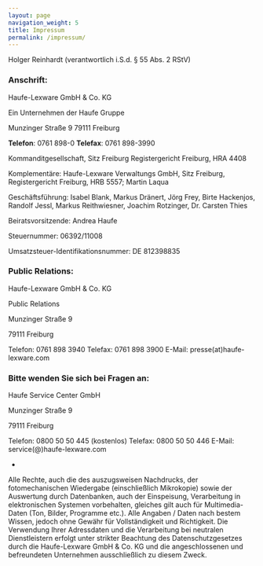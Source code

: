 ```yaml
---
layout: page
navigation_weight: 5
title: Impressum
permalink: /impressum/
---
```


Holger Reinhardt
(verantwortlich i.S.d. § 55 Abs. 2 RStV)

### Anschrift:

Haufe-Lexware GmbH & Co. KG

Ein Unternehmen der Haufe Gruppe

Munzinger Straße 9 
79111 Freiburg

**Telefon**: 0761 898-0
**Telefax**: 0761 898-3990

Kommanditgesellschaft, Sitz Freiburg
Registergericht Freiburg, HRA 4408

Komplementäre: Haufe-Lexware Verwaltungs GmbH, Sitz Freiburg, 
Registergericht Freiburg, HRB 5557; Martin Laqua

Geschäftsführung: Isabel Blank, Markus Dränert, Jörg Frey, Birte Hackenjos, Randolf Jessl, Markus Reithwiesner, Joachim Rotzinger, Dr. Carsten Thies

Beiratsvorsitzende: Andrea Haufe

Steuernummer: 06392/11008

Umsatzsteuer-Identifikationsnummer: DE 812398835

### Public Relations:

Haufe-Lexware GmbH & Co. KG 

Public Relations

Munzinger Straße 9 

79111 Freiburg

Telefon: 0761 898 3940
Telefax: 0761 898 3900
E-Mail: presse(at)haufe-lexware.com

### Bitte wenden Sie sich bei Fragen an:

Haufe Service Center GmbH

Munzinger Straße 9 

79111 Freiburg

Telefon: 0800 50 50 445 (kostenlos)
Telefax: 0800 50 50 446
E-Mail: service(@)haufe-lexware.com

-

Alle Rechte, auch die des auszugsweisen Nachdrucks, der fotomechanischen Wiedergabe (einschließlich Mikrokopie) sowie der Auswertung durch Datenbanken, auch der Einspeisung, Verarbeitung in elektronischen Systemen vorbehalten, gleiches gilt auch für Multimedia-Daten (Ton, Bilder, Programme etc.). Alle Angaben / Daten nach bestem Wissen, jedoch ohne Gewähr für Vollständigkeit und Richtigkeit. Die Verwendung Ihrer Adressdaten und die Verarbeitung bei neutralen Dienstleistern erfolgt unter strikter Beachtung des Datenschutzgesetzes durch die Haufe-Lexware GmbH & Co. KG und die angeschlossenen und befreundeten Unternehmen ausschließlich zu diesem Zweck.
